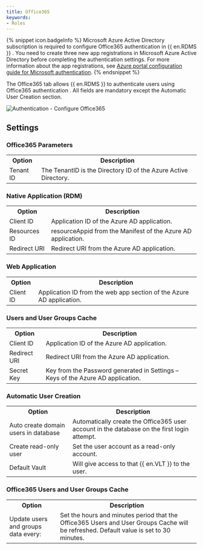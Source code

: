 ```yaml
---
title: Office365
keywords:
- Roles
---
```

{% snippet icon.badgeInfo %} 
Microsoft Azure Active Directory subscription is required to configure Office365 authentication in {{ en.RDMS }} . You need to create three new app registrations in Microsoft Azure Active Directory before completing the authentication settings. For more information about the app registrations, see [Azure portal configuration guide for Microsoft authentication](/kb/devolutions-server/how-to-articles/azure-portal-configuration-guide-microsoft-authentication/). 
{% endsnippet %}  

 
The Office365 tab allows {{ en.RDMS }} to authenticate users using Office365 authentication . All fields are mandatory except the Automatic User Creation section. 

![Authentication - Configure Office365](https://webdevolutions.azureedge.net/docs/en/server/AuthenticationOffice365.png)

## Settings 
### Office365 Parameters 
<table>
	<tr>
		<th>
Option 
		</th>
		<th>
Description 
		</th>
	</tr>
	<tr>
		<td>
Tenant ID 
		</td>
		<td>
The TenantID is the Directory ID of the Azure Active Directory. 
		</td>
	</tr>
</table>

### Native Application (RDM) 
<table>
	<tr>
		<th>
Option 
		</th>
		<th>
Description 
		</th>
	</tr>
	<tr>
		<td>
Client ID 
		</td>
		<td>
Application ID of the Azure AD application. 
		</td>
	</tr>
	<tr>
		<td>
Resources ID 
		</td>
		<td>
resourceAppid from the Manifest of the Azure AD application. 
		</td>
	</tr>
	<tr>
		<td>
Redirect URI 
		</td>
		<td>
Redirect URI from the Azure AD application. 
		</td>
	</tr>
</table>

### Web Application 
<table>
	<tr>
		<th>
Option 
		</th>
		<th>
Description 
		</th>
	</tr>
	<tr>
		<td>
Client ID 
		</td>
		<td>
Application ID from the web app section of the Azure AD application. 
		</td>
	</tr>
</table>

### Users and User Groups Cache 
<table>
	<tr>
		<th>
Option 
		</th>
		<th>
Description 
		</th>
	</tr>
	<tr>
		<td>
Client ID 
		</td>
		<td>
Application ID of the Azure AD application. 
		</td>
	</tr>
	<tr>
		<td>
Redirect URI 
		</td>
		<td>
Redirect URI from the Azure AD application. 
		</td>
	</tr>
	<tr>
		<td>
Secret Key 
		</td>
		<td>
Key from the Password generated in Settings – Keys of the Azure AD application. 
		</td>
	</tr>
</table>

### Automatic User Creation 
<table>
	<tr>
		<th>
Option 
		</th>
		<th>
Description 
		</th>
	</tr>
	<tr>
		<td>
Auto create domain users in database 
		</td>
		<td>
Automatically create the Office365 user account in the database on the first login attempt. 
		</td>
	</tr>
	<tr>
		<td>
Create read-only user 
		</td>
		<td>
Set the user account as a read-only account. 
		</td>
	</tr>
	<tr>
		<td>
Default Vault 
		</td>
		<td>
Will give access to that {{ en.VLT }} to the user. 
		</td>
	</tr>
</table>

### Office365 Users and User Groups Cache 
<table>
	<tr>
		<th>
Option 
		</th>
		<th>
Description 
		</th>
	</tr>
	<tr>
		<td>
Update users and groups data every: 
		</td>
		<td>
Set the hours and minutes period that the Office365 Users and User Groups Cache will be refreshed. Default value is set to 30 minutes. 
		</td>
	</tr>
</table>


